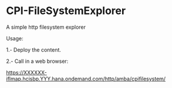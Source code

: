 # CPI-FileSystemExplorer
A simple http filesystem explorer 

Usage: 

1.- Deploy the content.

2.- Call in a web browser:

  https://XXXXXX-iflmap.hcisbp.YYY.hana.ondemand.com/http/amba/cpifilesystem/
